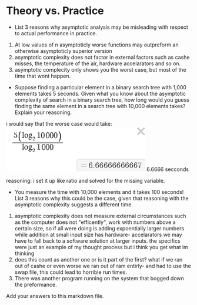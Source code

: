 # Theory vs. Practice

- List 3 reasons why asymptotic analysis may be misleading with respect to
  actual performance in practice.

1. At low values of n asymptoticly worse functions may outpreform an otherwise asymptoticly superior version
2. asymptotic complexity does not factor in external factors such as cashe misses, the temperature of the air, hardware accelarators and so on.
3. asymptotic complecity only shows you the worst case, but most of the time that wont happen.

- Suppose finding a particular element in a binary search tree with 1,000
  elements takes 5 seconds. Given what you know about the asymptotic complexity
  of search in a binary search tree, how long would you guess finding the same
  element in a search tree with 10,000 elements takes? Explain your reasoning.

i would say that the worse case would take:
![6.66](calculator.png)
6.6666 secconds

reasoning: i set it up like ratio and solved for the missing variable.

- You measure the time with 10,000 elements and it takes 100 seconds! List 3
  reasons why this could be the case, given that reasoning with the asymptotic
  complexity suggests a different time.

1. asymptotic complexity does not measure external circumstances such as the computer does not "efficently",
work with numbers above a certain size, so if all were doing is adding expoentially larger numbers while addition at small input size has hardware-
accelarators we may have to fall back to a software solution at larger inputs. the specifics were just an example of my thought process but i think you get what im thinking
2. does this count as another one or is it part of the first? what if we ran out of cashe or even worse we ran out of ram entirly-
and had to use the swap file, this could lead to horrible run times.
3. There was another program running on the system that bogged down the preformance.

Add your answers to this markdown file.
